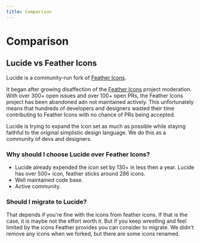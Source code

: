```yaml
---
title: Comparison
---
```


# Comparison

## Lucide vs Feather Icons

Lucide is a community-run fork of [Feather Icons](https://github.com/feathericons/feather).

It began after growing disaffection of the [Feather Icons](https://github.com/feathericons/feather) project moderation. With over 300+ open issues and over 100+ open PRs, the Feather Icons project has been abandoned adn not maintained actively. This unfortunately means that hundreds of developers and designers wasted their time contributing to Feather Icons with no chance of PRs being accepted.

Lucide is trying to expand the icon set as much as possible while staying faithful to the original simplistic design language. We do this as a community of devs and designers.

### Why should I choose Lucide over Feather Icons?

- Lucide already expended the icon set by 130+ in less then a year. Lucide has over 500+ icon, feather sticks around 286 icons.
- Well maintained code base.
- Active community.

### Should I migrate to Lucide?

That depends if you're fine with the icons from feather icons. If that is the case, it is maybe not the effort worth it.
But if you keep wrestling and feel limited by the icons Feather provides you can consider to migrate.
We didn't remove any icons when we forked, but there are some icons renamed.

